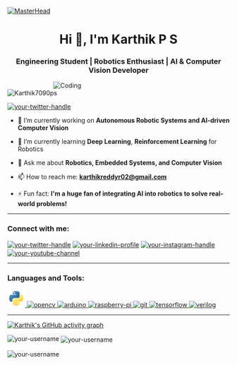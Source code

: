 [![MasterHead](https://firebasestorage.googleapis.com/v0/b/flexi-coding.appspot.com/o/dempgi7-520f8d5f-63d4-4453-8822-dbc149ae27f8.gif?alt=media&token=91c0c7b2-93c3-4029-b011-1a8703c5730d)](https://github.com/your-username)
<h1 align="center">Hi 👋, I'm Karthik P S</h1>
<h3 align="center">Engineering Student | Robotics Enthusiast | AI & Computer Vision Developer</h3>
<img align="right" alt="Coding" width="400" src="https://cdn.dribbble.com/users/1162077/screenshots/3848914/programmer.gif">

<p align="left"> <img src="https://komarev.com/ghpvc/?username=Karthik7090ps&label=Profile%20views&color=0e75b6&style=flat" alt="Karthik7090ps" /> </p>

<p align="left"> <a href="https://twitter.com/your-twitter-handle" target="blank"><img src="https://img.shields.io/twitter/follow/your-twitter-handle?logo=twitter&style=for-the-badge" alt="your-twitter-handle" /></a> </p>

- 🔭 I’m currently working on **Autonomous Robotic Systems and AI-driven Computer Vision**

- 🌱 I’m currently learning **Deep Learning**, **Reinforcement Learning** for Robotics

- 🤖 Ask me about **Robotics, Embedded Systems, and Computer Vision**

- 📫 How to reach me: **karthikreddyr02@gmail.com**

- ⚡ Fun fact: **I'm a huge fan of integrating AI into robotics to solve real-world problems!**

---

<h3 align="left">Connect with me:</h3>
<p align="left">
<a href="https://twitter.com/your-twitter-handle" target="blank"><img align="center" src="https://raw.githubusercontent.com/rahuldkjain/github-profile-readme-generator/master/src/images/icons/Social/twitter.svg" alt="your-twitter-handle" height="30" width="40" /></a>
<a href="https://linkedin.com/in/your-linkedin-profile" target="blank"><img align="center" src="https://raw.githubusercontent.com/rahuldkjain/github-profile-readme-generator/master/src/images/icons/Social/linked-in-alt.svg" alt="your-linkedin-profile" height="30" width="40" /></a>
<a href="https://instagram.com/your-instagram-handle" target="blank"><img align="center" src="https://raw.githubusercontent.com/rahuldkjain/github-profile-readme-generator/master/src/images/icons/Social/instagram.svg" alt="your-instagram-handle" height="30" width="40" /></a>
<a href="https://www.youtube.com/c/your-youtube-channel" target="blank"><img align="center" src="https://raw.githubusercontent.com/rahuldkjain/github-profile-readme-generator/master/src/images/icons/Social/youtube.svg" alt="your-youtube-channel" height="30" width="40" /></a>
</p>

---

<h3 align="left">Languages and Tools:</h3>
<p align="left"> 
<a href="https://www.python.org" target="_blank" rel="noreferrer"> <img src="https://raw.githubusercontent.com/devicons/devicon/master/icons/python/python-original.svg" alt="python" width="40" height="40"/> </a>
<a href="https://opencv.org/" target="_blank" rel="noreferrer"> <img src="https://www.vectorlogo.zone/logos/opencv/opencv-icon.svg" alt="opencv" width="40" height="40"/> </a>
<a href="https://www.arduino.cc/" target="_blank" rel="noreferrer"> <img src="https://cdn.worldvectorlogo.com/logos/arduino-1.svg" alt="arduino" width="40" height="40"/> </a>
<a href="https://www.raspberrypi.org/" target="_blank" rel="noreferrer"> <img src="https://www.vectorlogo.zone/logos/raspberrypi/raspberrypi-icon.svg" alt="raspberry-pi" width="40" height="40"/> </a>
<a href="https://git-scm.com/" target="_blank" rel="noreferrer"> <img src="https://www.vectorlogo.zone/logos/git-scm/git-scm-icon.svg" alt="git" width="40" height="40"/> </a>
<a href="https://www.tensorflow.org" target="_blank" rel="noreferrer"> <img src="https://www.vectorlogo.zone/logos/tensorflow/tensorflow-icon.svg" alt="tensorflow" width="40" height="40"/> </a>
<a href="https://www.verilog.com" target="_blank" rel="noreferrer"> <img src="https://upload.wikimedia.org/wikipedia/commons/thumb/7/7e/Verilog_logo.svg/512px-Verilog_logo.svg.png" alt="verilog" width="40" height="40"/> </a> 
</p>

---

[![Karthik's GitHub activity graph](https://activity-graph.herokuapp.com/graph?username=your-username&theme=xcode)](https://github.com/your-username)

<p><img align="left" src="https://github-readme-stats.vercel.app/api/top-langs?username=your-username&show_icons=true&locale=en&layout=compact&theme=tokyonight" alt="your-username" /></p>

<p>&nbsp;<img align="center" src="https://github-readme-stats.vercel.app/api?username=your-username&show_icons=true&locale=en&theme=tokyonight" alt="your-username" /></p>

<p><img align="center" src="https://github-readme-streak-stats.herokuapp.com/?user=your-username&theme=tokyonight" alt="your-username" /></p>
